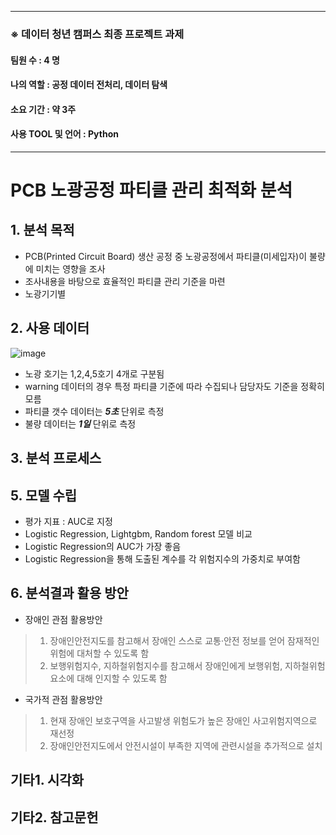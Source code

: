 
***
### ※ 데이터 청년 캠퍼스 최종 프로젝트 과제
#### 팀원 수 : 4 명
#### 나의 역할 : 공정 데이터 전처리, 데이터 탐색
#### 소요 기간 : 약 3주
#### 사용 TOOL 및 언어 : Python
***

# PCB 노광공정 파티클 관리 최적화 분석

## 1. 분석 목적
* PCB(Printed Circuit Board) 생산 공정 중 노광공정에서 파티클(미세입자)이 불량에 미치는 영향을 조사
* 조사내용을 바탕으로 효율적인 파티클 관리 기준을 마련
* 노광기기별 

## 2. 사용 데이터
![image](https://user-images.githubusercontent.com/46258393/109601992-2fde2b00-7b63-11eb-8db0-c83c1a0f3128.png)
* 노광 호기는 1,2,4,5호기 4개로 구분됨
* warning 데이터의 경우 특정 파티클 기준에 따라 수집되나 담당자도 기준을 정확히 모름
* 파티클 갯수 데이터는 ***5초*** 단위로 측정
* 불량 데이터는 ***1일*** 단위로 측정

## 3. 분석 프로세스


## 5. 모델 수립
* 평가 지표 : AUC로 지정
* Logistic Regression, Lightgbm, Random forest 모델 비교
* Logistic Regression의 AUC가 가장 좋음
* Logistic Regression을 통해 도출된 계수를 각 위험지수의 가중치로 부여함

## 6. 분석결과 활용 방안
* 장애인 관점 활용방안
>1. 장애인안전지도를 참고해서 장애인 스스로 교통·안전 정보를 얻어 잠재적인 위험에 대처할 수 있도록 함
>2. 보행위험지수, 지하철위험지수를 참고해서 장애인에게 보행위험, 지하철위험 요소에 대해 인지할 수 있도록 함
	
* 국가적 관점 활용방안
>1. 현재 장애인 보호구역을 사고발생 위험도가 높은 장애인 사고위험지역으로 재선정
>2. 장애인안전지도에서 안전시설이 부족한 지역에 관련시설을 추가적으로 설치


## 기타1. 시각화

## 기타2. 참고문헌

